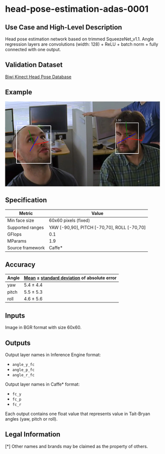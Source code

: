 # head-pose-estimation-adas-0001

## Use Case and High-Level Description

Head pose estimation network based on trimmed SqueezeNet_v1.1. Angle regression
layers are convolutions (width: 128) + ReLU + batch norm + fully connected with
one output.

## Validation Dataset

[Biwi Kinect Head Pose Database](https://data.vision.ee.ethz.ch/cvl/gfanelli/head_pose/head_forest.html)

## Example

![](./head-pose-estimation-adas-0001.png)

## Specification

| Metric                | Value                                       |
|-----------------------|---------------------------------------------|
| Min face size         | 60x60 pixels (fixed)                        |
| Supported ranges      | YAW [-90,90], PITCH [-70,70], ROLL [-70,70] |
| GFlops                | 0.1                                         |
| MParams               | 1.9                                         |
| Source framework      | Caffe*                                      |

## Accuracy

| Angle |  [Mean](https://en.wikipedia.org/wiki/Mean_absolute_error) ± [standard deviation](https://en.wikipedia.org/wiki/Standard_deviation) of absolute error |
|-------|-------------------------------------------------------------------------------------------------------------------------------------------------------|
| yaw   |  5.4 ± 4.4                                                                                                                                            |
| pitch |  5.5 ± 5.3                                                                                                                                            |
| roll  |  4.6 ± 5.6                                                                                                                                            |

## Inputs

Image in BGR format with size 60x60.

## Outputs

Output layer names in Inference Engine format:

- `angle_y_fc`
- `angle_p_fc`
- `angle_r_fc`

Output layer names in Caffe* format:

- `fc_y`
- `fc_p`
- `fc_r`

Each output contains one float value that represents value in Tait-Bryan angles
(yaw, pitсh or roll).

## Legal Information
[*] Other names and brands may be claimed as the property of others.
